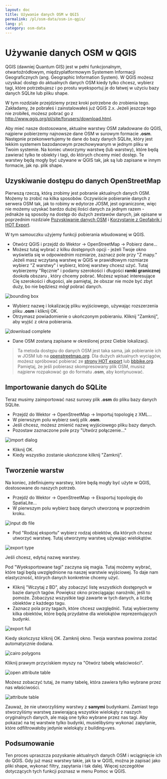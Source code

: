 ```yaml
---
layout: doc
title: Używanie danych OSM w QGIS
permalink: /pl/osm-data/osm-in-qgis/
lang: pl
category: osm-data
---
```


Używanie danych OSM w QGIS
=================


QGIS (dawniej Quantum GIS) jest w pełni funkcjonalnym, otwartoźródłowym, międzyplatformowym Systemem Informacji Geograficznych (ang. Geographic Information System). W QGIS możesz uzyskać dostęp do aktualnych danych OSM kiedy tylko chcesz, wybierz tagi, które potrzebujesz i po prostu wyeksportuj je do łatwej w użyciu bazy danych SQLite lub pliku shape.  

W tym rozdziale przejdziemy przez kroki potrzebne do zrobienia tego. Zakładamy, że pobrałeś i zainstalowałeś już QGIS 2.x. Jeżeli jeszcze tego nie zrobiłeś, możesz pobrać go z <http://www.qgis.org/pl/site/forusers/download.html>.  

Aby mieć nasze dostosowane, aktualne warstwy OSM załadowane do QGIS, najpierw pobierzemy najnowsze dane OSM w surowym formacie **.osm**. Następnie przekonwertujemy te dane do bazy danych SQLite, który jest lekkim systemem bazodanowym przechowywanym w jednym pliku w Twoim systemie. Na koniec utworzymy warstwę (lub warstwy), które będą zawierać tylko te obiekty i tagi, do których chcemy mieć dostęp. Te warstwy będą mogły być używane w QGIS tak, jak są lub zapisane w innym formacie, jak np. plik shape.  

Uzyskiwanie dostępu do danych OpenStreetMap
---------------------------

Pierwszą rzeczą, którą zrobimy jest pobranie aktualnych danych OSM. Możemy to zrobić na kilka sposobów. Oczywiście pobieranie danych z serwera OSM tak, jak to robimy w edytorze JOSM, jest ograniczone, więc nie możemy uzyskać bardzo dużej ilości danych za jednym razem - jednakże są sposoby na dostęp do dużych zestawów danych, jak
opisane w poprzednim rozdziale [Pozyskiwanie danych OSM](/pl/osm-data/getting-data) i [Korzystanie z Geofabrik i HOT Export](/pl/osm-data/geofabrik-and-hot-export).  

W tym samouczku użyjemy funkcji pobierania wbudowanej w QGIS.  

- Otwórz QGIS i przejdź do Wektor -> OpenStreetMap -> Pobierz dane...  
- Możesz tutaj wybrać z kilku dostępnych opcji - jeżeli Twoje okno wyświetla się w odpowiednim rozmiarze, zaznacz pole przy "Z mapy." Jeżeli masz wczytaną warstwę w QGIS w prawidłowym rozmiarze wybierz "Z warstwy" i wybierz, której warstwy chcesz użyć. Tutaj wybierzemy "Ręcznie" i podamy szerokości i długości **ramki granicznej** dookoła obszaru	, który chcemy pobrać. Możesz wpisać interesujące Cię szerokości i długości, ale pamiętaj, że obszar nie może być zbyt duży, bo nie będziesz mógł pobrać danych.  

![bounding box][]

- Wybierz nazwę i lokalizację pliku wyjściowego, używając rozszerzenia pliku **.osm** i kliknij OK.  
- Otrzymasz powiadomienie o ukończonym pobieraniu. Kliknij "Zamknij", aby wyjść z okna pobierania.  

![download complete][]

- Dane OSM zostaną zapisane w określonej przez Ciebie lokalizacji.  

> Ta metoda dostępu do danych OSM jest taka sama, jak pobieranie ich w JOSM lub na [openstreetmap.org](http://www.openstreetmap.org). Dla dużych aktualnych wyciągów, możesz spróbować pobierać ze [strony HOT export](http://export.hotosm.org) lub [bbbike.org](http://extract.bbbike.org/). Pamiętaj, że jeśli pobierasz skompresowany plik OSM, musisz najpierw rozpakować go do formatu **.osm**, aby kontynuować.  


Importowanie danych do SQLite
---------------------------

Teraz musimy zaimportować nasz surowy plik **.osm** do pliku bazy danych SQLite.  

- Przejdź do Wektor -> OpenStreetMap -> Importuj topologię z XML...  
- W pierwszym polu wybierz swój plik **.osm**.  
- Jeśli chcesz, możesz zmienić nazwę wyjściowego pliku bazy danych.  
- Pozostaw zaznaczone pole przy "Utwórz połączenie..."  

![import dialog][]  

- Kliknij OK.  
- Kiedy wszystko zostanie ukończone kilknij "Zamknij".  


Tworzenie warstw
--------------

Na koniec, zdefiniujemy warstwy, które będą mogły być użyte w QGIS, dostosowane do naszych potrzeb.  

- Przejdź do Wektor -> OpenStreetMap -> Eksportuj topologię do SpatiaLite...  
- W pierwszym polu wybierz bazę danych utworzoną w poprzednim kroku.  

![input db file][]  

- Pod "Rodzaj eksportu" wybierz rodzaj obiektów, dla których chcesz utworzyć warstwę. Tutaj utworzymy warstwę używając wielokątów.  

![export type][]  

Jeśli chcesz, edytuj nazwę warstwy.  

Pod "Wyeksportowane tagi" zaczyna się magia. Tutaj możemy wybrać, które tagi będą uwzględnione na naszej warstwie wyjściowej. To daje nam elastyczność, których danych konkretnie chcemy użyć.  

- Kliknij "Wczytaj z BD", aby zobaczyć listę wszystkich dostępnych w bazie danych tagów. Powiększ okno przeciągając narożniki, jeśli to pomoże. Zobaczysz wszystkie tagi zawarte w tych danych, a liczbę obiektów z każdego tagu.  
- Zaznacz pola przy tagach, które chcesz uwzględnić. Tutaj wybierzemy kilka obiektów, które będą przydatne dla wielokątów reprezentujących budynki.  

![export full][]  

Kiedy skończysz kliknij OK. Zamknij okno. Twoja warstwa powinna zostać automatycznie dodana.  

![cairo polygons][]  

Kliknij prawym przyciskiem myszy na "Otwórz tabelę właściwości".  

![open attribute table][]  

Możesz zobaczyć tutaj, że mamy tabelę, która zawiera tylko wybrane przez nas właściwości.  

![attribute table][]  

Zauważ, że nie utworzyliśmy warstwy z **samymi** budynkami. Zamiast tego stworzyliśmy warstwę zawierającą wszystkie wielokąty z naszych oryginalnych danych, ale mają one tylko wybrane przez nas tagi. Aby pokazać na tej warstwie tylko budynki, musielibyśmy wykonać zapytanie, które odfiltrowałoby jedynie wielokąty z building=yes.


Podsumowanie
-------

Ten proces upraszcza pozyskanie aktualnych danych OSM i wciągnięcie ich do QGIS. Gdy już masz warstwy takie, jak ta w QGIS, można je zapisać jako pliki shape, wykonać filtry, zapytania i tak dalej. Więcej szczegółów dotyczących tych funkcji poznasz w menu Pomoc w QGIS.  


[bounding box]: /images/osm-data/bounding_box.png
[download complete]: /images/osm-data/download_complete.png
[import dialog]: /images/osm-data/import_dialog.png
[input db file]: /images/osm-data/input_db_file.png
[export type]: /images/osm-data/export_type.png
[export full]: /images/osm-data/export_full.png
[cairo polygons]: /images/osm-data/cairo_polygons.png
[open attribute table]: /images/osm-data/open_attribute_table.png
[attribute table]: /images/osm-data/attribute_table.png
